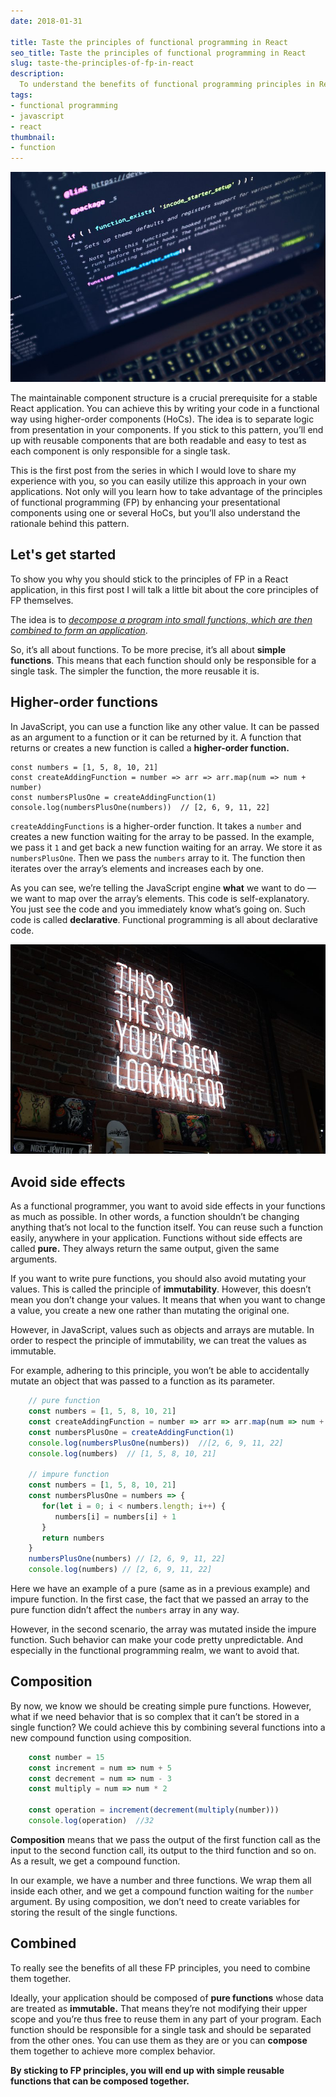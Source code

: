 ```yaml
---
date: 2018-01-31

title: Taste the principles of functional programming in React
seo_title: Taste the principles of functional programming in React
slug: taste-the-principles-of-fp-in-react
description:
  To understand the benefits of functional programming principles in React, you need to first understand the core functional programming principles themselves.
tags:
- functional programming
- javascript
- react
thumbnail:
- function
---
```


![alt text](./images/code.jpg "Code on a computer screen")

The maintainable component structure is a crucial prerequisite for a stable React application. You can achieve this by writing your code in a functional way using higher-order components (HoCs). The idea is to separate logic from presentation in your components. If you stick to this pattern, you’ll end up with reusable components that are both readable and easy to test as each component is only responsible for a single task.

This is the first post from the series in which I would love to share my experience with you, so you can easily utilize this approach in your own applications. Not only will you learn how to take advantage of the principles of functional programming (FP) by enhancing your presentational components using one or several HoCs, but you’ll also understand the rationale behind this pattern.

## Let's get started

To show you why you should stick to the principles of FP in a React application, in this first post I will talk a little bit about the core principles of FP themselves.

The idea is to *[decompose a program into small functions, which are then combined to form an application](http://blog.scottlogic.com/2016/04/04/a-functional-front-end-with-react.html)*.

So, it’s all about functions. To be more precise, it’s all about **simple functions**. This means that each function should only be responsible for a single task. The simpler the function, the more reusable it is.

## Higher-order functions

In JavaScript, you can use a function like any other value. It can be passed as an argument to a function or it can be returned by it. A function that returns or creates a new function is called a **higher-order function.**

    const numbers = [1, 5, 8, 10, 21]
    const createAddingFunction = number => arr => arr.map(num => num + number)
    const numbersPlusOne = createAddingFunction(1)
    console.log(numbersPlusOne(numbers))  // [2, 6, 9, 11, 22]

`createAddingFunctions` is a higher-order function. It takes a `number` and creates a new function waiting for the array to be passed. In the example, we pass it `1` and get back a new function waiting for an array. We store it as `numbersPlusOne`. Then we pass the `numbers` array to it. The function then iterates over the array’s elements and increases each by one.

As you can see, we’re telling the JavaScript engine **what** we want to do — we want to map over the array’s elements. This code is self-explanatory. You just see the code and you immediately know what’s going on. Such code is called **declarative**. Functional programming is all about declarative code.

![alt text](./images/sign.jpg "Neon sign")

## Avoid side effects

As a functional programmer, you want to avoid side effects in your functions as much as possible. In other words, a function shouldn’t be changing anything that’s not local to the function itself. You can reuse such a function easily, anywhere in your application. Functions without side effects are called **pure.** They always return the same output, given the same arguments.

If you want to write pure functions, you should also avoid mutating your values. This is called the principle of **immutability**. However, this doesn’t mean you don’t change your values. It means that when you want to change a value, you create a new one rather than mutating the original one.

However, in JavaScript, values such as objects and arrays are mutable. In order to respect the principle of immutability, we can treat the values as immutable.

For example, adhering to this principle, you won’t be able to accidentally mutate an object that was passed to a function as its parameter.

```Javascript
    // pure function
    const numbers = [1, 5, 8, 10, 21]
    const createAddingFunction = number => arr => arr.map(num => num + number)
    const numbersPlusOne = createAddingFunction(1)
    console.log(numbersPlusOne(numbers))  //[2, 6, 9, 11, 22]
    console.log(numbers)  // [1, 5, 8, 10, 21]
    
    // impure function
    const numbers = [1, 5, 8, 10, 21]
    const numbersPlusOne = numbers => {
       for(let i = 0; i < numbers.length; i++) {
          numbers[i] = numbers[i] + 1
       }
       return numbers
    }
    numbersPlusOne(numbers) // [2, 6, 9, 11, 22]
    console.log(numbers) // [2, 6, 9, 11, 22]
```
Here we have an example of a pure (same as in a previous example) and impure function. In the first case, the fact that we passed an array to the pure function didn’t affect the `numbers` array in any way.

However, in the second scenario, the array was mutated inside the impure function. Such behavior can make your code pretty unpredictable. And especially in the functional programming realm, we want to avoid that.

## Composition

By now, we know we should be creating simple pure functions. However, what if we need behavior that is so complex that it can’t be stored in a single function? We could achieve this by combining several functions into a new compound function using composition.

```Javascript
    const number = 15
    const increment = num => num + 5
    const decrement = num => num - 3
    const multiply = num => num * 2
    
    const operation = increment(decrement(multiply(number)))
    console.log(operation)  //32
```

**Composition** means that we pass the output of the first function call as the input to the second function call, its output to the third function and so on. As a result, we get a compound function.

In our example, we have a number and three functions. We wrap them all inside each other, and we get a compound function waiting for the `number` argument. By using composition, we don’t need to create variables for storing the result of the single functions.

## Combined

To really see the benefits of all these FP principles, you need to combine them together.

Ideally, your application should be composed of **pure functions** whose data are treated as **immutable.** That means they’re not modifying their upper scope and you’re thus free to reuse them in any part of your program. Each function should be responsible for a single task and should be separated from the other ones. You can use them as they are or you can **compose** them together to achieve more complex behavior.

**By sticking to FP principles, you will end up with simple reusable functions that can be composed together.**